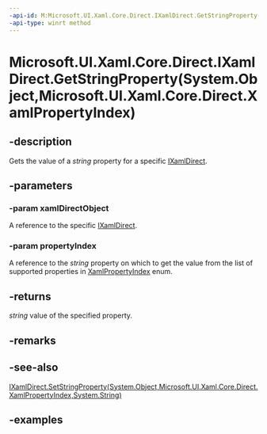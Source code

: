 ```yaml
---
-api-id: M:Microsoft.UI.Xaml.Core.Direct.IXamlDirect.GetStringProperty(System.Object,Microsoft.UI.Xaml.Core.Direct.XamlPropertyIndex)
-api-type: winrt method
---
```


# Microsoft.UI.Xaml.Core.Direct.IXamlDirect.GetStringProperty(System.Object,Microsoft.UI.Xaml.Core.Direct.XamlPropertyIndex)

<!--
public string GetStringProperty (object xamlDirectObject, Microsoft.UI.Xaml.Core.Direct.XamlPropertyIndex propertyIndex);
-->

## -description

Gets the value of a *string* property for a specific [IXamlDirect](ixamldirect.md).

## -parameters

### -param xamlDirectObject

A reference to the specific [IXamlDirect](ixamldirect.md).

### -param propertyIndex

A reference to the *string* property on which to get the value from the list of supported properties in [XamlPropertyIndex](xamlpropertyindex.md) enum.

## -returns

*string* value of the specified property.

## -remarks

## -see-also

[IXamlDirect.SetStringProperty(System.Object,Microsoft.UI.Xaml.Core.Direct.XamlPropertyIndex,System.String)](ixamldirect_setstringproperty_1747659288.md)

## -examples

